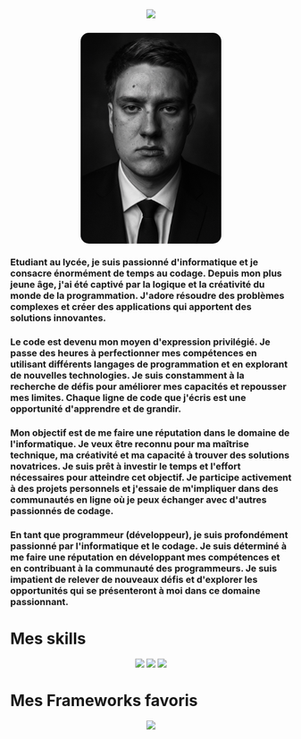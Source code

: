 <h1 align="center">
  <a href="https://git.io/typing-svg">
    <img src="https://readme-typing-svg.herokuapp.com/?lines=Salut+!;Je+suis+Sandro+Soria.;Lis+la+desc+!&center=true&size=20&color=#cc5e46">
  </a>
</h1>

<div style="display: flex; justify-content: center;">
  <img src="sadness.png" alt="Description de l'image" style="border-radius: 15px; width: 50%; height: auto;">
</div>

### Etudiant au lycée, je suis passionné d'informatique et je consacre énormément de temps au codage. Depuis mon plus jeune âge, j'ai été captivé par la logique et la créativité du monde de la programmation. J'adore résoudre des problèmes complexes et créer des applications qui apportent des solutions innovantes.

### Le code est devenu mon moyen d'expression privilégié. Je passe des heures à perfectionner mes compétences en utilisant différents langages de programmation et en explorant de nouvelles technologies. Je suis constamment à la recherche de défis pour améliorer mes capacités et repousser mes limites. Chaque ligne de code que j'écris est une opportunité d'apprendre et de grandir.

### Mon objectif est de me faire une réputation dans le domaine de l'informatique. Je veux être reconnu pour ma maîtrise technique, ma créativité et ma capacité à trouver des solutions novatrices. Je suis prêt à investir le temps et l'effort nécessaires pour atteindre cet objectif. Je participe activement à des projets personnels et j'essaie de m'impliquer dans des communautés en ligne où je peux échanger avec d'autres passionnés de codage.

### En tant que programmeur (développeur), je suis profondément passionné par l'informatique et le codage. Je suis déterminé à me faire une réputation en développant mes compétences et en contribuant à la communauté des programmeurs. Je suis impatient de relever de nouveaux défis et d'explorer les opportunités qui se présenteront à moi dans ce domaine passionnant.

# Mes skills 

<center>
  <img src="https://img.shields.io/badge/typescript-%23007ACC.svg?style=for-the-badge&logo=typescript&logoColor=white">
  <img src="https://img.shields.io/badge/java-%23ED8B00.svg?style=for-the-badge&logo=openjdk&logoColor=white">
  <img src="https://img.shields.io/badge/react-%2320232a.svg?style=for-the-badge&logo=react&logoColor=%2361DAFB">
</center>

# Mes Frameworks favoris

<center>
  <img src="https://img.shields.io/badge/Next-black?style=for-the-badge&logo=next.js&logoColor=white">
</center>

